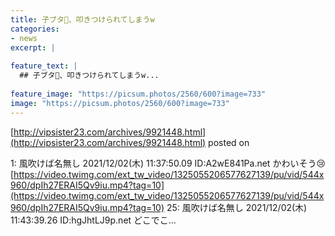 ```yaml
---
title: 子ブタ🐖、叩きつけられてしまうw
categories:
- news
excerpt: |
  
feature_text: |
  ## 子ブタ🐖、叩きつけられてしまうw...
  
feature_image: "https://picsum.photos/2560/600?image=733"
image: "https://picsum.photos/2560/600?image=733"
---
```


[http://vipsister23.com/archives/9921448.html](http://vipsister23.com/archives/9921448.html)
posted on 

<!--more-->

1: 風吹けば名無し 2021/12/02(木) 11:37:50.09 ID:A2wE841Pa.net かわいそう😢 [https://video.twimg.com/ext_tw_video/1325055206577627139/pu/vid/544x960/dpIh27ERAI5Qv9iu.mp4?tag=10](https://video.twimg.com/ext_tw_video/1325055206577627139/pu/vid/544x960/dpIh27ERAI5Qv9iu.mp4?tag=10) 25: 風吹けば名無し 2021/12/02(木) 11:43:39.26 ID:hgJhtLJ9p.net どこでこ...
